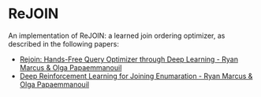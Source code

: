 # ReJOIN

An implementation of ReJOIN: a learned join ordering optimizer, as described in the following papers:

* [Rejoin: Hands-Free Query Optimizer through Deep Learning - Ryan Marcus & Olga Papaemmanouil](https://www.cs.brandeis.edu/~olga/publications/HandsFreeCIDR19.pdf)
* [Deep Reinforcement Learning for Joining Enumaration - Ryan Marcus & Olga Papaemmanouil](https://www.cs.brandeis.edu/~olga/publications/ReJOIN_aiDM18.pdf)
